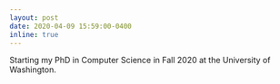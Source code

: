 ```yaml
---
layout: post
date: 2020-04-09 15:59:00-0400
inline: true
---
```


Starting my PhD in Computer Science in Fall 2020 at the University of Washington.